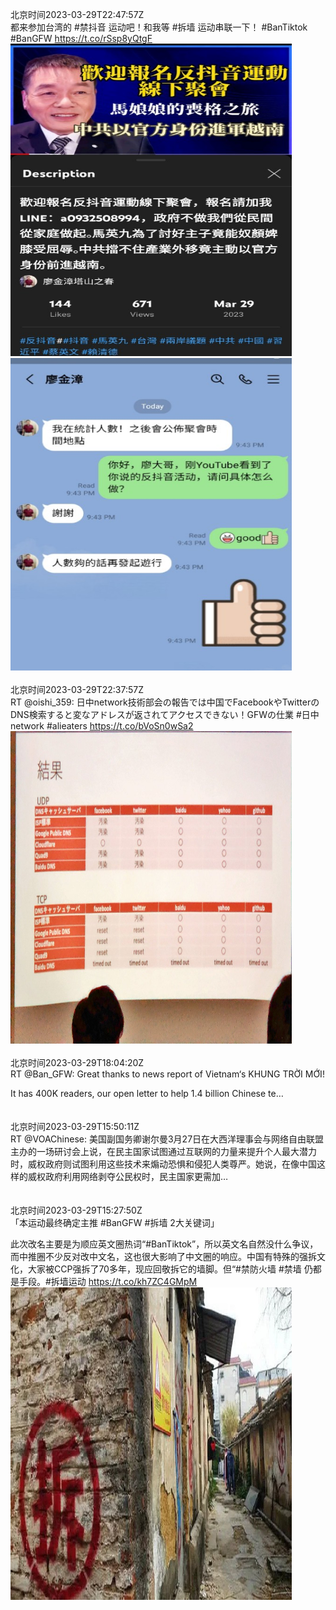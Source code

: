 北京时间2023-03-29T22:47:57Z<br>都来参加台湾的 #禁抖音 运动吧！和我等 #拆墙 运动串联一下！
#BanTiktok #BanGFW https://t.co/rSsp8yQtgF<br><img src='/temp/image/2023/w-Month-3/1641089820150882304_0.jpg' width='450' height='500'><img src='/temp/image/2023/w-Month-3/1641089820150882304_1.jpg' width='450' height='500'><br><br>北京时间2023-03-29T22:37:57Z<br>RT @oishi_359: 日中network技術部会の報告では中国でFacebookやTwitterのDNS検索すると変なアドレスが返されてアクセスできない！GFWの仕業 #日中network #alieaters https://t.co/bVoSn0wSa2<br><img src='/temp/image/2023/w-Month-3/1641087302863839232_0.jpg' width='450' height='500'><br><br>北京时间2023-03-29T18:04:20Z<br>RT @Ban_GFW: Great thanks to  news report of Vietnam‘s KHUNG TRỜI MỚI!

It has 400K readers, our open letter to help 1.4 billion Chinese te…<br><br><br>北京时间2023-03-29T15:50:11Z<br>RT @VOAChinese: 美国副国务卿谢尔曼3月27日在大西洋理事会与网络自由联盟主办的一场研讨会上说，在民主国家试图通过互联网的力量来提升个人最大潜力时，威权政府则试图利用这些技术来煽动恐惧和侵犯人类尊严。她说，在像中国这样的威权政府利用网络剥夺公民权时，民主国家更需加…<br><br><br>北京时间2023-03-29T15:27:50Z<br>「本运动最终确定主推 #BanGFW #拆墙 2大关键词」

此次改名主要是为顺应英文圈热词“#BanTiktok”，所以英文名自然没什么争议，而中推圈不少反对改中文名，这也很大影响了中文圈的响应。中国有特殊的强拆文化，大家被CCP强拆了70多年，现应回敬拆它的墙脚。但“#禁防火墙 #禁墙 仍都是手段。#拆墙运动 https://t.co/kh7ZC4GMpM<br><img src='/temp/image/2023/w-Month-3/1640979058090721280_0.jpg' width='450' height='500'><br><br>